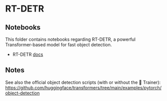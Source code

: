 # RT-DETR

## Notebooks

This folder contains notebooks regarding RT-DETR, a powerful Transformer-based model for fast object detection.

- RT-DETR [docs](https://huggingface.co/docs/transformers/main/en/model_doc/rt_detr)

## Notes

See also the official object detection scripts (with or without the 🤗 Trainer): https://github.com/huggingface/transformers/tree/main/examples/pytorch/object-detection
